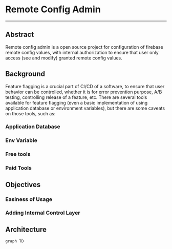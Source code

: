 # Remote Config Admin
****

## Abstract

Remote config admin is a open source project for configuration of firebase remote config values, with internal authorization to ensure that user only access (see and modify) granted remote config values. 

## Background

Feature flagging is a crucial part of CI/CD of a software, to ensure that user behavior can be controlled, whether it is for error prevention purpose, A/B testing, controlling release of a feature, etc. There are several tools available for feature flagging (even a basic implementation of using application database or environment variables), but there are some caveats on those tools, such as:

### Application Database

### Env Variable

### Free tools

### Paid Tools


## Objectives

### Easiness of Usage

### Adding Internal Control Layer

## Architecture
```mermaid
graph TD

    

```